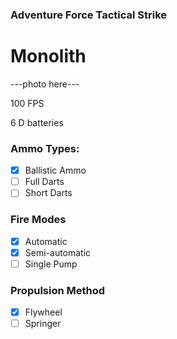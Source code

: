 ### Adventure Force Tactical Strike
# Monolith

---photo here---

100 FPS

6 D batteries

### Ammo Types:
- [x] Ballistic Ammo
- [ ] Full Darts
- [ ] Short Darts

### Fire Modes
- [x] Automatic
- [x] Semi-automatic
- [ ] Single Pump

### Propulsion Method
- [x] Flywheel
- [ ] Springer
